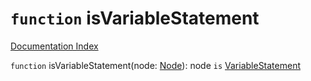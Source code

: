 # `function` isVariableStatement

[Documentation Index](../README.md)

`function` isVariableStatement(node: [Node](../private.interface.Node/README.md)): node `is` [VariableStatement](../private.interface.VariableStatement/README.md)